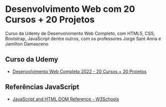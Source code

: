 # Desenvolvimento Web com 20 Cursos + 20 Projetos
Curso da Udemy de Desenvolvimento Web Completo, com HTML5, CSS, Bootstrap, JavaScript dentre outros, com os professores Jorge Sant Anna e Jamilton Damasceno


## Curso da Udemy
*  [Desenvolvimento Web Completo 2022 - 20 Cursos + 20 Projetos](https://www.udemy.com/course/web-completo/)

## Referências JavaScript
* [JavaScript and HTML DOM Reference - W3Schools](https://www.w3schools.com/jsref/default.asp)